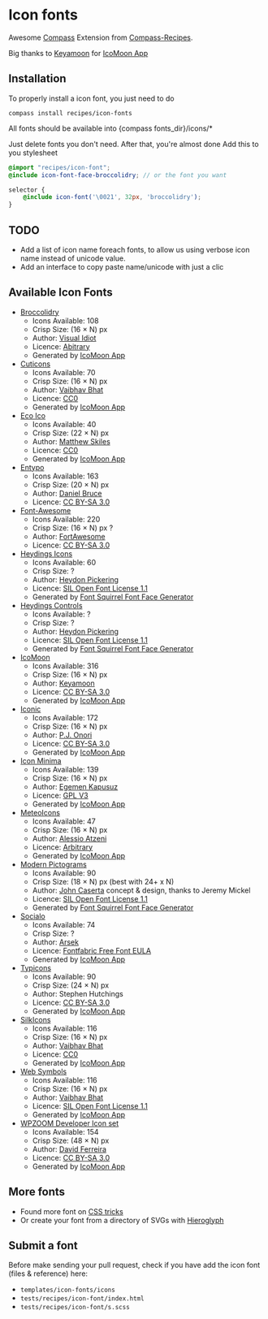 # Icon fonts

Awesome [Compass](http://compass-style.org/) Extension from [Compass-Recipes](http://moox.github.com/compass-recipes).

Big thanks to [Keyamoon](http://twitter.com/keyamoon/) for [IcoMoon App](http://keyamoon.com/icomoon/app/)

## Installation

To properly install a icon font, you just need to do

```shell
compass install recipes/icon-fonts
```

All fonts should be available into {compass fonts_dir}/icons/*

Just delete fonts you don't need.
After that, you're almost done
Add this to you stylesheet

```scss
@import "recipes/icon-font";
@include icon-font-face-broccolidry; // or the font you want

selector {
    @include icon-font('\0021', 32px, 'broccolidry');
}
```

## TODO

* Add a list of icon name foreach fonts, to allow us using verbose icon name instead of unicode value.
* Add an interface to copy paste name/unicode with just a clic

## Available Icon Fonts

* [Broccolidry](http://dribbble.com/shots/587469-Free-16px-Broccolidryiconsaniconsetitisfullof-icons)
	* Icons Available: 108
	* Crisp Size: (16 × N) px
	* Author: [Visual Idiot](http://idiot.vc/)
	* Licence: [Abitrary](http://licence.visualidiot.com/)
	* Generated by [IcoMoon App](http://keyamoon.com/icomoon/app/)
* [Cuticons](http://dribbble.com/shots/631056-Cuticons-You-wanted-free-icons-right)
	* Icons Available: 70
	* Crisp Size: (16 × N) px
	* Author: [Vaibhav Bhat](http://vaibhavb.name/)
	* Licence: [CC0](http://creativecommons.org/publicdomain/zero/1.0/)
	* Generated by [IcoMoon App](http://keyamoon.com/icomoon/app/)
* [Eco Ico](http://dribbble.com/shots/665585-Eco-Ico)
	* Icons Available: 40
	* Crisp Size: (22 × N) px
	* Author: [Matthew Skiles](http://www.dvq.co.nz/)
	* Licence: [CC0](http://creativecommons.org/publicdomain/zero/1.0/)
	* Generated by [IcoMoon App](http://keyamoon.com/icomoon/app/)
* [Entypo](http://www.entypo.com/)
	* Icons Available: 163
	* Crisp Size: (20 × N) px
	* Author: [Daniel Bruce](http://danielbruce.se/)
	* Licence: [CC BY-SA 3.0](http://creativecommons.org/licenses/by-sa/3.0/)
* [Font-Awesome](http://fortawesome.github.com/Font-Awesome/)
	* Icons Available: 220
	* Crisp Size: (16 × N) px ?
	* Author: [FortAwesome](https://github.com/fortawesome)
	* Licence: [CC BY-SA 3.0](http://creativecommons.org/licenses/by-sa/3.0/)
* [Heydings Icons](http://www.heydonworks.com/article/a-free-icon-web-font)
	* Icons Available: 60
	* Crisp Size: ?
	* Author: [Heydon Pickering](http://www.heydonworks.com/)
	* Licence: [SIL Open Font License 1.1](http://scripts.sil.org/OFL)
	* Generated by [Font Squirrel Font Face Generator](http://www.fontsquirrel.com/fontface/generator)
* [Heydings Controls](http://www.heydonworks.com/article/an-app-icon-font)
	* Icons Available: ?
	* Crisp Size: ?
	* Author: [Heydon Pickering](http://www.heydonworks.com/)
	* Licence: [SIL Open Font License 1.1](http://scripts.sil.org/OFL)
	* Generated by [Font Squirrel Font Face Generator](http://www.fontsquirrel.com/fontface/generator)
* [IcoMoon](http://keyamoon.com/icomoon)
	* Icons Available: 316
	* Crisp Size: (16 × N) px
	* Author: [Keyamoon](http://twitter.com/keyamoon/)
	* Licence: [CC BY-SA 3.0](http://creativecommons.org/licenses/by-sa/3.0/)
	* Generated by [IcoMoon App](http://keyamoon.com/icomoon/app/)
* [Iconic](http://somerandomdude.com/work/iconic/)
	* Icons Available: 172
	* Crisp Size: (16 × N) px
	* Author: [P.J. Onori](http://somerandomdude.com/)
	* Licence: [CC BY-SA 3.0](http://creativecommons.org/licenses/by-sa/3.0/)
	* Generated by [IcoMoon App](http://keyamoon.com/icomoon/app/)
* [Icon Minima](http://dribbble.com/shots/598215-Icon-Minia-139-Vector-Icons)
	* Icons Available: 139
	* Crisp Size: (16 × N) px
	* Author: [Egemen Kapusuz](https://twitter.com/#!/egemem)
	* Licence: [GPL V3](http://www.gnu.org/copyleft/gpl.html)
	* Generated by [IcoMoon App](http://keyamoon.com/icomoon/app/)
* [MeteoIcons](http://www.alessioatzeni.com/meteocons/)
	* Icons Available: 47
	* Crisp Size: (16 × N) px
	* Author: [Alessio Atzeni](http://www.alessioatzeni.com/)
	* Licence: [Arbitrary](http://www.alessioatzeni.com/meteocons/#about)
	* Generated by [IcoMoon App](http://keyamoon.com/icomoon/app/)
* [Modern Pictograms](http://thedesignoffice.org/project/modern-pictograms/)
	* Icons Available: 90
	* Crisp Size: (18 × N) px (best with 24+ x N)
	* Author: [John Caserta](http://johncaserta.com/) concept & design, thanks to Jeremy Mickel
	* Licence: [SIL Open Font License 1.1](http://scripts.sil.org/OFL_web)
	* Generated by [Font Squirrel Font Face Generator](http://www.fontsquirrel.com/fontface/)
* [Socialo](http://fontfabric.com/social-media-icons-pack/)
	* Icons Available: 74
	* Crisp Size: ?
	* Author: [Arsek](http://www.arsek.eu/)
	* Licence: [Fontfabric Free Font EULA](http://fontfabric.com/downloadfont/FFF_EULA_license.pdf)
	* Generated by [IcoMoon App](http://keyamoon.com/icomoon/app/)
* [Typicons](http://typicons.com/)
	* Icons Available: 90
	* Crisp Size: (24 × N) px
	* Author: Stephen Hutchings
	* Licence: [CC BY-SA 3.0](http://creativecommons.org/licenses/by-sa/3.0/)
	* Generated by [IcoMoon App](http://keyamoon.com/icomoon/app/)
* [SilkIcons](http://dribbble.com/shots/632219-Silkcons-You-can-t-do-with-just-one-icon-set)
	* Icons Available: 116
	* Crisp Size: (16 × N) px
	* Author: [Vaibhav Bhat](http://vaibhavb.name/)
	* Licence: [CC0](http://creativecommons.org/publicdomain/zero/1.0/)
	* Generated by [IcoMoon App](http://keyamoon.com/icomoon/app/)
* [Web Symbols](http://www.justbenicestudio.com/studio/websymbols/)
	* Icons Available: 116
	* Crisp Size: (16 × N) px
	* Author: [Vaibhav Bhat](http://vaibhavb.name/)
	* Licence: [SIL Open Font License 1.1](http://scripts.sil.org/OFL)
	* Generated by [IcoMoon App](http://keyamoon.com/icomoon/app/)
* [WPZOOM Developer Icon set](http://www.wpzoom.com/wpzoom/new-freebie-wpzoom-developer-icon-set-154-free-icons/)
	* Icons Available: 154
	* Crisp Size: (48 × N) px
	* Author: [David Ferreira](http://cargocollective.com/davidferreira)
	* Licence: [CC BY-SA 3.0](http://creativecommons.org/licenses/by-sa/3.0/)
	* Generated by [IcoMoon App](http://keyamoon.com/icomoon/app/)

## More fonts

* Found more font on [CSS tricks](http://css-tricks.com/flat-icons-icon-fonts/)
* Or create your font from a directory of SVGs with [Hieroglyph](https://github.com/averyvery/hieroglyph)

## Submit a font

Before make sending your pull request, check if you have add the icon font (files & reference) here:

* `templates/icon-fonts/icons`
* `tests/recipes/icon-font/index.html`
* `tests/recipes/icon-font/s.scss`